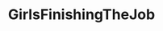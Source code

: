 ---
title: GirlsFinishingTheJob
crosslinks:
- livven
- realitydicks
- whynotasource
- RuinedOrgasms
- OralCreampie
- CumHaters
- cumonclothes
- throatpies
- milkingtable
- bjoverflow
- postorgasm
- cumlube
- orgasmcontrol
- cindyhope
- cfnm
- dreamjobs
- trashyboners
- CumAgain
- phloa
- cumcrossfire
---